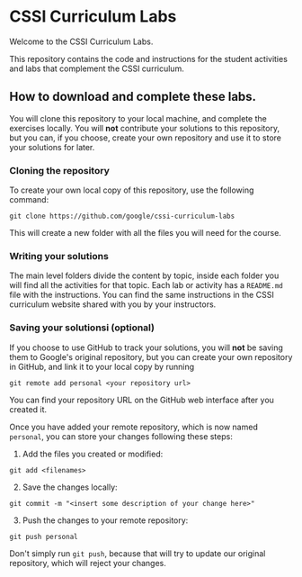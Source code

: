 # CSSI Curriculum Labs

Welcome to the CSSI Curriculum Labs.

This repository contains the code and instructions for the student activities
and labs that complement the CSSI curriculum.

## How to download and complete these labs.

You will clone this repository to your local machine, and complete the exercises
locally. You will **not** contribute your solutions to this repository, but
you can, if you choose, create your own repository and use it to store your
solutions for later.

### Cloning the repository

To create your own local copy of this repository, use the following command:

``` shell
git clone https://github.com/google/cssi-curriculum-labs
```

This will create a new folder with all the files you will need for the course.

### Writing your solutions

The main level folders divide the content by topic, inside each folder you
will find all the activities for that topic. Each lab or activity has a
`README.md` file with the instructions. You can find the same instructions in
the CSSI curriculum website shared with you by your instructors.

### Saving your solutionsi (optional)

If you choose to use GitHub to track your solutions, you will **not** be saving
them to Google's original repository, but you can create your own repository in
GitHub, and link it to your local copy by running

```
git remote add personal <your repository url>
```

You can find your repository URL on the GitHub web interface after you created
it.

Once you have added your remote repository, which is now named `personal`, you
can store your changes following these steps:

1. Add the files you created or modified:
```shell
git add <filenames>
```
2. Save the changes locally:
```shell
git commit -m "<insert some description of your change here>"
```
3. Push the changes to your remote repository:
```shell
git push personal
```

Don't simply run `git push`, because that will try to update our original
repository, which will reject your changes.
